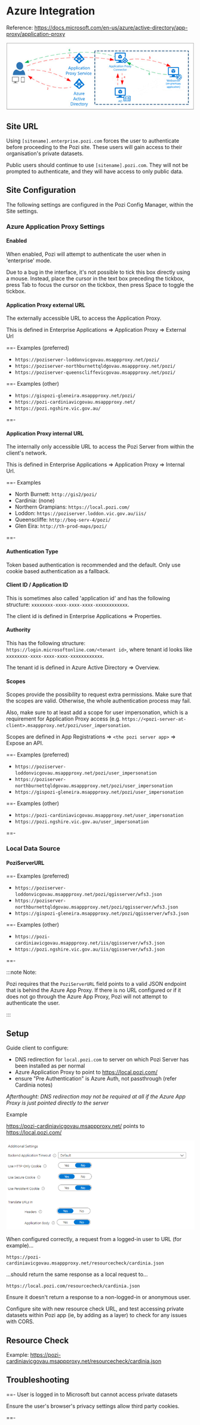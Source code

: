 ---
---

# Azure Integration

Reference: https://docs.microsoft.com/en-us/azure/active-directory/app-proxy/application-proxy

![](/dev-guide/img/azure-app-proxy-overview.png)

## Site URL

Using `[sitename].enterprise.pozi.com` forces the user to authenticate before proceeding to the Pozi site. These users will gain access to their organisation's private datasets.

Public users should continue to use `[sitename].pozi.com`. They will not be prompted to authenticate, and they will have access to only public data.

## Site Configuration

The following settings are configured in the Pozi Config Manager, within the Site settings.

### Azure Application Proxy Settings

#### Enabled

When enabled, Pozi will attempt to authenticate the user when in 'enterprise' mode.

Due to a bug in the interface, it's not possible to tick this box directly using a mouse. Instead, place the cursor in the text box preceding the tickbox, press Tab to focus the cursor on the tickbox, then press Space to toggle the tickbox.

#### Application Proxy external URL

The externally accessible URL to access the Application Proxy.

This is defined in Enterprise Applications => Application Proxy => External Url

==- Examples (preferred)

- `https://poziserver-loddonvicgovau.msappproxy.net/pozi/`
- `https://poziserver-northburnettqldgovau.msappproxy.net/pozi/`
- `https://poziserver-queenscliffevicgovau.msappproxy.net/pozi/`

==- Examples (other)

- `https://gispozi-gleneira.msappproxy.net/pozi/`
- `https://pozi-cardiniavicgovau.msappproxy.net/`
- `https://pozi.ngshire.vic.gov.au/`

==-

#### Application Proxy internal URL

The internally only accessible URL to access the Pozi Server from within the client's network.

This is defined in Enterprise Applications => Application Proxy => Internal Url.

==- Examples

- North Burnett: `http://gis2/pozi/`
- Cardinia: (none)
- Northern Grampians: `https://local.pozi.com/`
- Loddon: `https://poziserver.loddon.vic.gov.au/iis/`
- Queenscliffe: `http://boq-serv-4/pozi/`
- Glen Eira: `http://th-prod-maps/pozi/`

==-

#### Authentication Type

Token based authentication is recommended and the default. Only use cookie based authentication as a fallback.

#### Client ID / Application ID

This is sometimes also called 'application id' and has the following structure: `xxxxxxxx-xxxx-xxxx-xxxx-xxxxxxxxxxxx`.

The client id is defined in Enterprise Applications => Properties.

#### Authority

This has the following structure: `https://login.microsoftonline.com/<tenant id>`, where tenant id looks like `xxxxxxxx-xxxx-xxxx-xxxx-xxxxxxxxxxxx`.

The tenant id is defined in Azure Active Directory => Overview.

#### Scopes

Scopes provide the possibility to request extra permissions. Make sure that the scopes are valid. Otherwise, the whole authentication process may fail.

Also, make sure to at least add a scope for user impersonation, which is a requirement for Application Proxy access (e.g. `https://<pozi-server-at-client>.msappproxy.net/pozi/user_impersonation`.

Scopes are defined in App Registrations => `<the pozi server app>` => Expose an API.

==- Examples (preferred)

- `https://poziserver-loddonvicgovau.msappproxy.net/pozi/user_impersonation`
- `https://poziserver-northburnettqldgovau.msappproxy.net/pozi/user_impersonation`
- `https://gispozi-gleneira.msappproxy.net/pozi/user_impersonation`

==- Examples (other)

- `https://pozi-cardiniavicgovau.msappproxy.net/user_impersonation`
- `https://pozi.ngshire.vic.gov.au/user_impersonation`

==-

### Local Data Source

#### PoziServerURL

==- Examples (preferred)

- `https://poziserver-loddonvicgovau.msappproxy.net/pozi/qgisserver/wfs3.json`
- `https://poziserver-northburnettqldgovau.msappproxy.net/pozi/qgisserver/wfs3.json`
- `https://gispozi-gleneira.msappproxy.net/pozi/qgisserver/wfs3.json`

==- Examples (other)

- `https://pozi-cardiniavicgovau.msappproxy.net/iis/qgisserver/wfs3.json`
- `https://pozi.ngshire.vic.gov.au/iis/qgisserver/wfs3.json`

==-

:::note Note:

Pozi requires that the `PoziServerURL` field points to a valid JSON endpoint that is behind the Azure App Proxy. If there is no URL configured or if it does not go through the Azure App Proxy, Pozi will not attempt to authenticate the user.

:::

## Setup

Guide client to configure:

* DNS redirection for `local.pozi.com` to server on which Pozi Server has been installed as per normal
* Azure Application Proxy to point to https://local.pozi.com/
* ensure "Pre Authentication" is Azure Auth, not passthrough (refer Cardinia notes)

*Afterthought: DNS redirection may not be required at all if the Azure App Proxy is just pointed directly to the server*

Example

https://pozi-cardiniavicgovau.msappproxy.net/ points to https://local.pozi.com/

![](/dev-guide/img/azure-settings.png)


When configured correctly, a request from a logged-in user to URL (for example)...

```
https://pozi-cardiniavicgovau.msappproxy.net/resourcecheck/cardinia.json
```

...should return the same response as a local request to...

```
https://local.pozi.com/resourcecheck/cardinia.json
```

Ensure it doesn't return a response to a non-logged-in or anonymous user.

Configure site with new resource check URL, and test accessing private datasets within Pozi app (ie, by adding as a layer) to check for any issues with CORS.

## Resource Check

Example: https://pozi-cardiniavicgovau.msappproxy.net/resourcecheck/cardinia.json

## Troubleshooting

==- User is logged in to Microsoft but cannot access private datasets

Ensure the user's browser's privacy settings allow third party cookies.

==-
